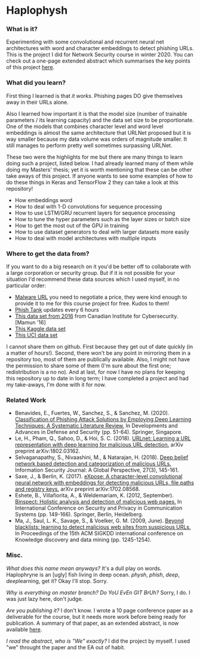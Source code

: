 Haplophysh
==========

### What is it?
Experimenting with some convolutional and recurrent neural net architectures with word and character embeddings to 
detect phishing URLs. This is the project I did for Network Security course in winter 2020. You can check out a one-page extended abstract which summarises the key points of this project [here](ExtendedAbstract.pdf).

### What did you learn?
First thing I learned is that *it works*. Phishing pages DO give themselves away in their URLs alone. 

Also I learned how important it is that the model size (number of trainable parameters / its learning capacity) and the data set size to be proportionate. One of the models that combines character level and word level embeddings is almost the same 
architecture that URLNet proposed but it is way smaller because my data volume was orders of magnitude smaller. It still manages to perform pretty well sometimes surpassing URLNet.

These two were the highlights for me but there are many things to learn doing such a project, listed below. I had already learned many of them while doing my Masters' thesis; yet it is worth mentioning that these can be other take aways of this project. If anyone wants to see some examples of how to do these things in Keras and TensorFlow 2 they can take a look at this repository!

- How embeddings word
- How to deal with 1-D convolutions for sequence processing
- How to use LSTM/GRU recurrent layers for sequence processing
- How to tune the hyper parameters such as the layer sizes or batch size
- How to get the most out of the GPU in training
- How to use dataset generators to deal with larger datasets more easily
- How to deal with model architectures with multiple inputs


### Where to get the data from?
If you want to do a big research on it you'd be better off to collaborate with a large corporation or security group. 
But if it is not possible for your situation I'd recommend these data sources which I used myself, in no particular order:

- [Malware URL](https://www.malwareurl.com/) you need to negotiate a price, they were kind enough to provide it to me for this course project for free. Kudos to them!
- [Phish Tank](https://www.phishtank.com) updates every 6 hours
- [This data set from 2016](https://www.unb.ca/cic/datasets/url-2016.html) from Canadian Institute for Cybersecurity. [Mamun '16]
- [This Kaggle data set](https://www.kaggle.com/teseract/urldataset)
- [This UCI data set](http://archive.ics.uci.edu/ml/datasets/URL+Reputation)


I cannot share them on github. First because they get out of date quickly (in a matter of hours!). Second, there won't be any point in mirroring them in a repository too, most of them are publically available. Also, I might not have the permission to share some of them (I'm sure about the first one; redistribution is a no no). And at last, for now I have no plans for keeping this repository up to date in long term; I have completed a project and had my take-aways, I'm done with it for now. 


### Related Work
- Benavides, E., Fuertes, W., Sanchez, S., & Sanchez, M. (2020). [Classification of Phishing Attack Solutions by Employing Deep Learning Techniques: A Systematic Literature Review.](https://doi.org/10.1007/978-981-13-9155-2_5) In Developments and Advances in Defense and Security (pp. 51-64). Springer, Singapore.
- Le, H., Pham, Q., Sahoo, D., & Hoi, S. C. (2018). [URLnet: Learning a URL representation with deep learning for malicious URL detection.](https://arxiv.org/abs/1802.03162) arXiv preprint arXiv:1802.03162.
- Selvaganapathy, S., Nivaashini, M., & Natarajan, H. (2018). [Deep belief network based detection and categorization of malicious URLs.](https://doi.org/10.1080/19393555.2018.1456577) Information Security Journal: A Global Perspective, 27(3), 145-161.   
- Saxe, J., & Berlin, K. (2017). [eXpose: A character-level convolutional neural network with embeddings for detecting malicious URLs, file paths and registry keys.](https://arxiv.org/abs/1702.08568) arXiv preprint arXiv:1702.08568.
- Eshete, B., Villafiorita, A., & Weldemariam, K. (2012, September). [Binspect: Holistic analysis and detection of malicious web pages.](https://doi.org/10.1007/978-3-642-36883-7_10) In International Conference on Security and Privacy in Communication Systems (pp. 149-166). Springer, Berlin, Heidelberg.
- Ma, J., Saul, L. K., Savage, S., & Voelker, G. M. (2009, June). [Beyond blacklists: learning to detect malicious web sites from suspicious URLs.](https://doi.org/10.1145/1557019.1557153) In Proceedings of the 15th ACM SIGKDD international conference on Knowledge discovery and data mining (pp. 1245-1254).

### Misc.
*What does this name mean anyways?*
It's a dull play on words. Haplophryne is an \[ugly\] fish living in deep ocean. *physh*, *phish*, *deep*, *deep*learning, get it? Okay I'll stop. Sorry.  

*Why is everything on master branch? Do YoU EvEn GIT BrUh?*
Sorry, I do. I was just lazy here, don't judge.  

*Are you publishing it?*
I don't know. I wrote a 10 page conference paper as a deliverable for the course, but it needs more work before being ready for publication. A summary of that paper, as an extended abstract, is now available [here](ExtendedAbstract.pdf).

*I read the abstract, who is "We" exactly?*
I did the project by myself. I used "we" throught the paper and the EA out of habit.